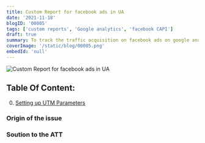 ```yaml
---
title: Custom Report for facebook ads in UA
date: '2021-11-18'
blogID: '00005'
tags: ['custom reports', 'Google analytics', 'facebook CAPI']
draft: true
summary: To track the traffic acquisition on facebook ads on google analytics for iOS14+ users. This will help the advertisers see the performance of their ads in UA or GA4.
coverImage: '/static/blog/00005.png'
embedId: 'null'
---
```


![Custom Report for facebook ads in UA](/static/blog/00005.png)

## Table Of Content:

0. [Setting up UTM Parameters ](#origin-of-the-issue)

### Origin of the issue

### Soution to the ATT
